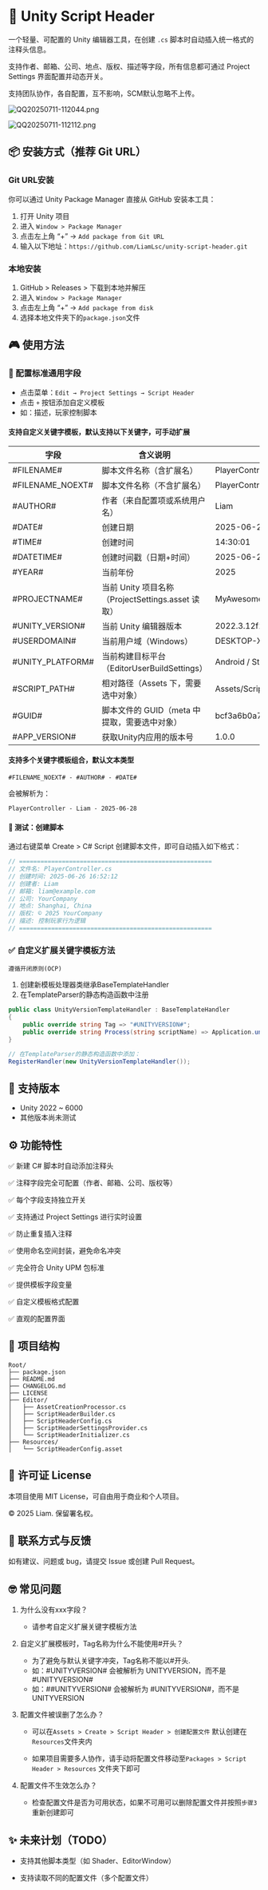 # 📝 Unity Script Header

一个轻量、可配置的 Unity 编辑器工具，在创建 `.cs` 脚本时自动插入统一格式的注释头信息。

支持作者、邮箱、公司、地点、版权、描述等字段，所有信息都可通过 Project Settings 界面配置并动态开关。

支持团队协作，各自配置，互不影响，SCM默认忽略不上传。


![QQ20250711-112044.png](https://cdn.picui.cn/vip/2025/07/11/68708331e797d.png)

![QQ20250711-112112.png](https://cdn.picui.cn/vip/2025/07/11/68708331db539.png)


## 📦 安装方式（推荐 Git URL）

### Git URL安装

你可以通过 Unity Package Manager 直接从 GitHub 安装本工具：

1. 打开 Unity 项目
2. 进入 `Window > Package Manager`
3. 点击左上角 “+” → `Add package from Git URL`
4. 输入以下地址：`https://github.com/LiamLsc/unity-script-header.git`

### 本地安装

1. GitHub > Releases > 下载到本地并解压
2. 进入 `Window > Package Manager`
3. 点击左上角 “+” → `Add package from disk`
4. 选择本地文件夹下的`package.json`文件

## 🎮 使用方法

### 🧱 配置标准通用字段
- 点击菜单：`Edit → Project Settings → Script Header`
- 点击 `+` 按钮添加自定义模板
- 如：描述，玩家控制脚本

#### 支持自定义关键字模板，默认支持以下关键字，可手动扩展
| 字段 | 含义说明 | 示例输出 |
| --- | --- | --- |
| #FILENAME# | 脚本文件名称（含扩展名） | PlayerController.cs |
| #FILENAME_NOEXT# | 脚本文件名称（不含扩展名） | PlayerController |
| #AUTHOR# | 作者（来自配置项或系统用户名） | Liam |
| #DATE# | 创建日期 | 2025-06-28 |
| #TIME# | 创建时间 | 14:30:01 |
| #DATETIME# | 创建时间戳（日期+时间） | 2025-06-28 14:30:01 |
| #YEAR# | 当前年份 | 2025 |
| #PROJECTNAME# | 当前 Unity 项目名称（ProjectSettings.asset 读取） | MyAwesomeGame |
| #UNITY_VERSION# | 当前 Unity 编辑器版本 | 2022.3.12f1 |
| #USERDOMAIN# | 当前用户域（Windows） | DESKTOP-XXXX |
| #UNITY_PLATFORM# | 当前构建目标平台（EditorUserBuildSettings） | Android / StandaloneWindows64 |
| #SCRIPT_PATH# | 相对路径（Assets 下，需要选中对象） | Assets/Scripts/Player/PlayerController.cs |
| #GUID# | 脚本文件的 GUID（meta 中提取，需要选中对象） | bcf3a6b0a7334c74a9f1d1234567890a |
| #APP_VERSION# | 获取Unity内应用的版本号 | 1.0.0 |

#### 支持多个关键字模板组合，默认文本类型

```
#FILENAME_NOEXT# - #AUTHOR# - #DATE#
```

会被解析为：

```
PlayerController - Liam - 2025-06-28
```

#### 🧪 测试：创建脚本
通过右键菜单 Create > C# Script 创建脚本文件，即可自动插入如下格式：

```C#
// ======================================================
// 文件名: PlayerController.cs
// 创建时间: 2025-06-26 16:52:12
// 创建者: Liam
// 邮箱: liam@example.com
// 公司: YourCompany
// 地点: Shanghai, China
// 版权: © 2025 YourCompany
// 描述: 控制玩家行为逻辑
// ======================================================
```

### ✅ 自定义扩展关键字模板方法

``
遵循开闭原则(OCP)
``

1. 创建新模板处理器类继承BaseTemplateHandler
2. 在TemplateParser的静态构造函数中注册

```csharp
public class UnityVersionTemplateHandler : BaseTemplateHandler
{
    public override string Tag => "#UNITYVERSION#";
    public override string Process(string scriptName) => Application.unityVersion;
}

// 在TemplateParser的静态构造函数中添加：
RegisterHandler(new UnityVersionTemplateHandler());
```

## 🎈 支持版本

- Unity 2022 ~ 6000 
- 其他版本尚未测试

## ⚙️ 功能特性

✅ 新建 C# 脚本时自动添加注释头

✅ 注释字段完全可配置（作者、邮箱、公司、版权等）

✅ 每个字段支持独立开关

✅ 支持通过 Project Settings 进行实时设置

✅ 防止重复插入注释

✅ 使用命名空间封装，避免命名冲突

✅ 完全符合 Unity UPM 包标准

✅ 提供模板字段变量

✅ 自定义模板格式配置

✅ 直观的配置界面

## 📁 项目结构

```
Root/                      
├── package.json                   
├── README.md                       
├── CHANGELOG.md                    
├── LICENSE                         
├── Editor/
│   ├── AssetCreationProcessor.cs
│   ├── ScriptHeaderBuilder.cs
│   ├── ScriptHeaderConfig.cs
│   ├── ScriptHeaderSettingsProvider.cs
│   └── ScriptHeaderInitializer.cs
├── Resources/
│   └── ScriptHeaderConfig.asset    
```

## 🧾 许可证 License

本项目使用 MIT License，可自由用于商业和个人项目。

© 2025 Liam. 保留署名权。

## 🙋 联系方式与反馈

如有建议、问题或 bug，请提交 Issue 或创建 Pull Request。

## 🤓 常见问题

1. 为什么没有xxx字段？

    - 请参考自定义扩展关键字模板方法


2. 自定义扩展模板时，Tag名称为什么不能使用#开头？
   
    - 为了避免与默认关键字冲突，Tag名称不能以#开头.
    - 如：#UNITYVERSION# 会被解析为 UNITYVERSION，而不是 #UNITYVERSION#
    - 如：##UNITYVERSION# 会被解析为 #UNITYVERSION#，而不是 UNITYVERSION

3. 配置文件被误删了怎么办？

    - 可以在`Assets > Create > Script Header > 创建配置文件`
    默认创建在`Resources`文件夹内
    
    - 如果项目需要多人协作，请手动将配置文件移动至`Packages > Script Header > Resources` 文件夹下即可

4. 配置文件不生效怎么办？
    - 检查配置文件是否为可用状态，如果不可用可以删除配置文件并按照`步骤3`重新创建即可

## ✨ 未来计划（TODO）

- 支持其他脚本类型（如 Shader、EditorWindow）

- 支持读取不同的配置文件（多个配置文件）

